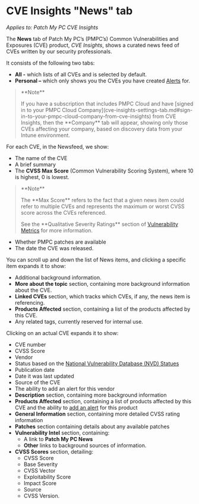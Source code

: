 # CVE Insights "News" tab

_Applies to: Patch My PC CVE Insights_

The **News** tab of Patch My PC’s (PMPC’s) Common Vulnerabilities and Exposures (CVE) product, _CVE Insights_, shows a curated news feed of CVEs written by our security professionals.

It consists of the following two tabs:

* **All -** which lists of all CVEs and is selected by default.
* **Personal –** which only shows you the CVEs you have created [Alerts](cve-insights-alerts-tab.md) for.

<blockquote class="wp-block-quote">
<p>**Note**</p>
<p>If you have a subscription that includes PMPC Cloud and have [signed in to your PMPC Cloud Company](cve-insights-settings-tab.md#sign-in-to-your-pmpc-cloud-company-from-cve-insights) from CVE Insights, then the **Company** tab will appear, showing only those CVEs affecting your company, based on discovery data from your Intune environment.</p>
</blockquote>

For each CVE, in the Newsfeed, we show:

* The name of the CVE
* A brief summary
* The **CVSS Max Score** (Common Vulnerability Scoring System), where 10 is highest, 0 is lowest.

<blockquote class="wp-block-quote">
<p>**Note**</p>
<p>The **Max Score** refers to the fact that a given news item could refer to multiple CVEs and represents the maximum or worst CVSS score across the CVEs referenced.</p>
<p>See the **Qualitative Severity Ratings** section of <a href="https://nvd.nist.gov/vuln-metrics/cvss">Vulnerability Metrics</a> for more information.</p>
</blockquote>

* Whether PMPC patches are available
* The date the CVE was released.

You can scroll up and down the list of News items, and clicking a specific item expands it to show:

* Additional background information.
* **More about the topic** section, containing more background information about the CVE.
* **Linked CVEs** section, which tracks which CVEs, if any, the news item is referencing.
* **Products Affected** section, containing a list of the products affected by this CVE.
* Any related tags, currently reserved for internal use.

Clicking on an actual CVE expands it to show:

* CVE number
* CVSS Score
* Vendor
* Status based on the [National Vulnerability Database (NVD) Statues](https://nvd.nist.gov/vuln/vulnerability-status#divNvdStatus)
* Publication date
* Date it was last updated
* Source of the CVE
* The ability to add an alert for this vendor
* **Description** section, containing more background information
* **Products Affected** section, containing a list of products affected by this CVE and the ability to [add an alert](cve-insights-alerts-tab.md#create-an-alert-from-the-alerts-tab) for this product
* **General Information** section, containing more detailed CVSS rating information
* **Patches** section containing details about any available patches
* **Vulnerability Intel** section, containing:
  * A link to **Patch My PC News**
  * **Other** links to background sources of information.
* **CVSS Scores** section, detailing:
  * CVSS Score
  * Base Severity
  * CVSS Vector
  * Exploitability Score
  * Impact Score
  * Source
  * CVSS Version.